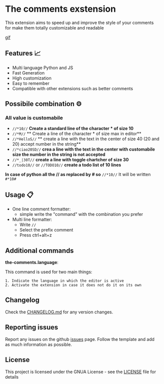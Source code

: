 # The comments exstension

This extension aims to speed up and improve the style of your comments for make them totally customizable and readable

[gif](assets/trailer.gif)

## Features 📈

 - Multi language Python and JS
 - Fast Generation
 - High customization 
 - Easy to remember
 - Compatible with other extensions such as better comments

## Possibile combination ⚙️    
### **All value is customabile**

- `//*10//`   **Create a standard line of the character * of size 10**
- `//*M//` ** Create a line of the character * of size max in editor**
- `//*HelloS//` ** create a line with the text in the center of size 40 (20 and 20) accept number in the string**
- `//*ciao20SD//`  **crea a line with the text in the center with customabile size the number in the string is not accepted**
- `//*_|30T//`  **create a line with toggle chartcher of size 30**
- `//todo10//`  or `//TODO10//`  **create a todo list of 10 lines**

**In case of python all the // as replaced by # so** `//*10//` It will be written `#*10# `

## Usage 📋

 - One line comment formatter:
    *  simple write the "command" with the combination you prefer
 - Multi line formatter: 
    * Write `//` 
    * Select the prefix comment 
    * Press ctrl+alt+z

## Additional commands 

**the-comments.language**:

This command is used for two main things:

    1. Indicate the language in which the editor is active
    2. Activate the extension in case it does not do it on its own

## Changelog

Check the [CHANGELOG.md](https://github.com/Retr0100/the-comments/blob/main/CHANGELOG.md) for any version changes.


## Reporting issues

Report any issues on the github  [issues](https://github.com/Retr0100/the-comments/) page. Follow the template and add as much information as possible.


## License
This project is licensed under the GNUA License - see the [LICENSE](https://github.com/Retr0100/the-comments/blob/main/LICENSE
) file for details



